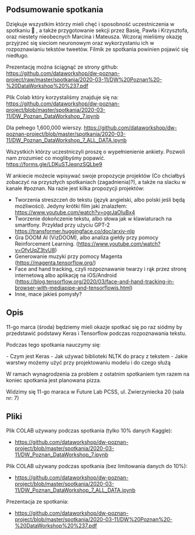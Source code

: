 ## Podsumowanie spotkania

Dziękuje wszystkim którzy mieli chęć i sposobność uczestniczenia w spotkaniu  :slightly_smiling_face: , a także przygotowanie sekcji przez Basię, Pawła i Krzysztofa, oraz niestety nieobecnych Marcina i Mateusza.  Wczoraj mieliśmy okazję przyjrzeć się sieciom neuronowym oraz wykorzystaniu ich w rozpoznawianiu tekstów tweetów. Filmik ze spotkania powinien pojawić się niedługo.

Prezentację można ściągnąć ze strony github:
https://github.com/dataworkshop/dw-poznan-project/raw/master/spotkania/2020-03-11/DW%20Poznan%20-%20DataWorkshop%20%237.pdf

Plik Colab który korzystaliśmy znajduje się na: 
https://github.com/dataworkshop/dw-poznan-project/blob/master/spotkania/2020-03-11/DW_Poznan_DataWorkshop_7.ipynb

Dla pełnego 1,600,000 wierszy.
https://github.com/dataworkshop/dw-poznan-project/blob/master/spotkania/2020-03-11/DW_Poznan_DataWorkshop_7_ALL_DATA.ipynb

Wszystkich którzy uczestniczyli proszę o wypełnienienie ankiety. Pozwoli nam zrozumieć co moglibyśmy popawić.
https://forms.gle/LDKuSTJeqnzSQLbe9

W ankiecie możecie wpisywać swoje propozycje projektów (Co chciałbyś zobaczyć na przyszłych spotkaniach (zagadnienia)?), a także na slacku w kanale #poznan. Na razie jest kilka propozycji projektów:

- Tworzenia streszczeń do tekstu (język angielski, albo polski jeśli będą możliwości).  Jedyny krótki film jaki znalazłem: https://www.youtube.com/watch?v=ogrJaOIuBx4
- Tworzenie dokończenie tekstu, albo słowa jak w klawiaturach na smartfony. Przykład przy użyciu GPT-2 https://transformer.huggingface.co/doc/arxiv-nlp
- Gra DOOM AI (VizDOOM), albo analiza giełdy przy pomocy Reinforcement Learning. (https://www.youtube.com/watch?v=OfyUqZ3tvU8)
- Generowanie muzyki przy pomocy Magenta (https://magenta.tensorflow.org/)
- Face and hand tracking, czyli rozpoznawanie twarzy i rąk przez stronę internetową albo aplikację na iOS/Android
(https://blog.tensorflow.org/2020/03/face-and-hand-tracking-in-browser-with-mediapipe-and-tensorflowjs.html)
- Inne, mace jakieś pomysły? 

## Opis

11-go marca (środa) będziemy mieli okazje spotkać się po raz siódmy by przedstawić podstawy Keras i Tensorflow podczas rozpoznawania tekstu.

Podczas tego spotkania nauczymy się:

\- Czym jest Keras
\- Jak używać biblioteki NLTK do pracy z tekstem
\- Jakie warstwy możemy użyć przy projektowaniu modelu i do czego służą

W ramach wynagrodzenia za problem z ostatnim spotkaniem tym razem na koniec spotkania jest planowana pizza.

Widzimy się 11-go maraca w Future Lab PCSS, ul. Zwierzyniecka 20 (sala nr: 7)

## Pliki

Plik COLAB używany podczas spotkania (tylko 10% danych Kaggle):

* https://github.com/dataworkshop/dw-poznan-project/blob/master/spotkania/2020-03-11/DW_Poznan_DataWorkshop_7.ipynb

Plik COLAB używany podczas spotkania (bez limitowania danych do 10%): 

* https://github.com/dataworkshop/dw-poznan-project/blob/master/spotkania/2020-03-11/DW_Poznan_DataWorkshop_7_ALL_DATA.ipynb

Prezentacja ze spotkania:

* https://github.com/dataworkshop/dw-poznan-project/blob/master/spotkania/2020-03-11/DW%20Poznan%20-%20DataWorkshop%20%237.pdf
